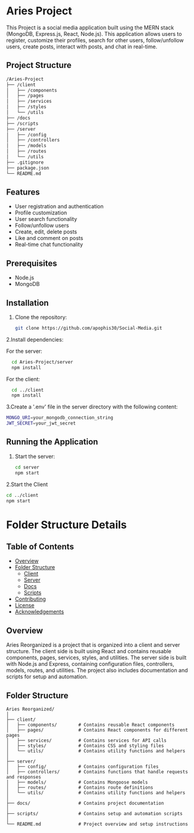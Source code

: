 # Aries Project

This Project is a social media application built using the MERN stack (MongoDB, Express.js, React, Node.js). This application allows users to register, customize their profiles, search for other users, follow/unfollow users, create posts, interact with posts, and chat in real-time.

## Project Structure
```sh
/Aries-Project
├── /client
│   ├── /components
│   ├── /pages
│   ├── /services
│   ├── /styles
│   └── /utils
├── /docs
├── /scripts
├── /server
│   ├── /config
│   ├── /controllers
│   ├── /models
│   ├── /routes
│   └── /utils
├── .gitignore
├── package.json
└── README.md
```

## Features

- User registration and authentication
- Profile customization
- User search functionality
- Follow/unfollow users
- Create, edit, delete posts
- Like and comment on posts
- Real-time chat functionality

## Prerequisites

- Node.js
- MongoDB

## Installation

1. Clone the repository:
   ```sh
   git clone https://github.com/apophis30/Social-Media.git
   ```
2.Install dependencies:

  For the server:
  ```sh
    cd Aries-Project/server
    npm install
   ```
  For the client:
  ```sh
    cd ../client
    npm install
```
3.Create a '.env' file in the server directory with the following content:
```sh
MONGO_URI=your_mongodb_connection_string
JWT_SECRET=your_jwt_secret
```
## Running the Application
1. Start the server:
   ```sh
   cd server
   npm start
    ```
2.Start the Client
  ```sh
  cd ../client
  npm start
  ```

# Folder Structure Details

## Table of Contents
- [Overview](#overview)
- [Folder Structure](#folder-structure)
  - [Client](#client)
  - [Server](#server)
  - [Docs](#docs)
  - [Scripts](#scripts)
- [Contributing](#contributing)
- [License](#license)
- [Acknowledgements](#acknowledgements)

## Overview
Aries Reorganized is a project that is organized into a client and server structure. The client side is built using React and contains reusable components, pages, services, styles, and utilities. The server side is built with Node.js and Express, containing configuration files, controllers, models, routes, and utilities. The project also includes documentation and scripts for setup and automation.

## Folder Structure
```plaintext
Aries Reorganized/
│
├── client/
│   ├── components/        # Contains reusable React components
│   ├── pages/             # Contains React components for different pages
│   ├── services/          # Contains services for API calls
│   ├── styles/            # Contains CSS and styling files
│   └── utils/             # Contains utility functions and helpers
│
├── server/
│   ├── config/            # Contains configuration files
│   ├── controllers/       # Contains functions that handle requests and responses
│   ├── models/            # Contains Mongoose models
│   ├── routes/            # Contains route definitions
│   └── utils/             # Contains utility functions and helpers
│
├── docs/                  # Contains project documentation
│
├── scripts/               # Contains setup and automation scripts
│
└── README.md              # Project overview and setup instructions
```



